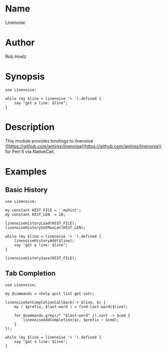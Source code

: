 # Name

Linenoise

# Author

Rob Hoelz <rob AT hoelz.ro>

# Synopsis

```perl6
use Linenoise;

while (my $line = linenoise '> ').defined {
    say "got a line: $line";
}
```

# Description

This module provides bindings to linenoise ([https://github.com/antirez/linenoise](https://github.com/antirez/linenoise)) for Perl 6 via NativeCall.

# Examples

## Basic History

```perl6
use Linenoise;

my constant HIST_FILE = '.myhist';
my constant HIST_LEN  = 10;

linenoiseHistoryLoad(HIST_FILE);
linenoiseHistorySetMaxLen(HIST_LEN);

while (my $line = linenoise '> ').defined {
    linenoiseHistoryAdd($line);
    say "got a line: $line";
}

linenoiseHistorySave(HIST_FILE);
```

## Tab Completion

```perl6
use Linenoise;

my @commands = <help quit list get set>;

linenoiseSetCompletionCallback(-> $line, $c {
    my ( $prefix, $last-word ) = find-last-word($line);

    for @commands.grep(/^ "$last-word" /).sort -> $cmd {
        linenoiseAddCompletion($c, $prefix ~ $cmd);
    }
});

while (my $line = linenoise '> ').defined {
    say "got a line: $line";
}
```
